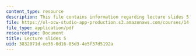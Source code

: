 ```yaml
---
content_type: resource
description: This file contains information regarding lecture slides 5.
file: https://ol-ocw-studio-app-production.s3.amazonaws.com/courses/14-772-development-economics-macroeconomics-spring-2013/3832071dee360d1685d34e5f37d5192a_MIT14_772S13_lecture5.pdf
file_type: application/pdf
resourcetype: Document
title: Lecture slides 5
uid: 3832071d-ee36-0d16-85d3-4e5f37d5192a
---
```

